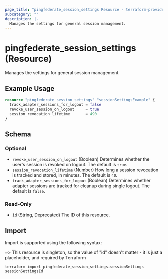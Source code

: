 ```yaml
---
page_title: "pingfederate_session_settings Resource - terraform-provider-pingfederate"
subcategory: ""
description: |-
  Manages the settings for general session management.
---
```


# pingfederate_session_settings (Resource)

Manages the settings for general session management.

## Example Usage

```terraform
resource "pingfederate_session_settings" "sessionSettingsExample" {
  track_adapter_sessions_for_logout = false
  revoke_user_session_on_logout     = true
  session_revocation_lifetime       = 490
}
```

<!-- schema generated by tfplugindocs -->
## Schema

### Optional

- `revoke_user_session_on_logout` (Boolean) Determines whether the user's session is revoked on logout. The default is `true`.
- `session_revocation_lifetime` (Number) How long a session revocation is tracked and stored, in minutes. The default is `40`.
- `track_adapter_sessions_for_logout` (Boolean) Determines whether adapter sessions are tracked for cleanup during single logout. The default is `false`.

### Read-Only

- `id` (String, Deprecated) The ID of this resource.

## Import

Import is supported using the following syntax:

~> This resource is singleton, so the value of "id" doesn't matter - it is just a placeholder, and required by Terraform

```shell
terraform import pingfederate_session_settings.sessionSettings sessionSettingsId
```